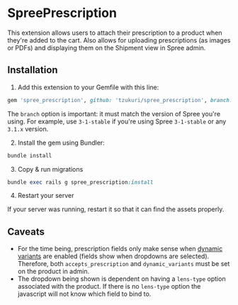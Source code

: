 SpreePrescription
=========================

This extension allows users to attach their prescription to a product when they're added to the cart. Also allows for uploading prescriptions (as images or PDFs) and displaying them on the Shipment view in Spree admin.

## Installation

1. Add this extension to your Gemfile with this line:
  ```ruby
  gem 'spree_prescription', github: 'tzukuri/spree_prescription', branch: 'master'
  ```

  The `branch` option is important: it must match the version of Spree you're using.
  For example, use `3-1-stable` if you're using Spree `3-1-stable` or any `3.1.x` version.

2. Install the gem using Bundler:
  ```ruby
  bundle install
  ```

3. Copy & run migrations
  ```ruby
  bundle exec rails g spree_prescription:install
  ```

4. Restart your server

  If your server was running, restart it so that it can find the assets properly.

## Caveats

* For the time being, prescription fields only make sense when [dynamic variants](https://github.com/hefan/spree_dynamic_variants) are enabled (fields show when dropdowns are selected). Therefore, both `accepts_prescription` and `dynamic_variants` must be set on the product in admin.
* The dropdown being shown is dependent on having a `lens-type` option associated with the product. If there is no `lens-type` option the javascript will not know which field to bind to.
